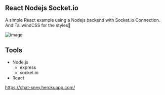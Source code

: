 ## React Nodejs Socket.io

A simple React example using a Nodejs backend with Socket.io Connection. And TailwindCSS for the styles👾

![image](https://user-images.githubusercontent.com/99292913/184031986-16d9bdd2-f257-485e-9e2d-b4138ffe47b9.png)

## Tools

- Node.js
  - express
  - socket.io
- React

https://chat-sney.herokuapp.com/
